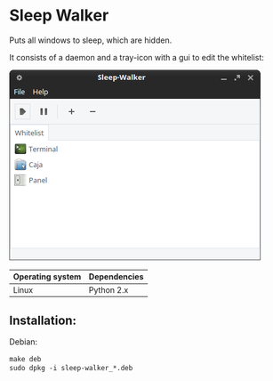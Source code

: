 # Sleep Walker

Puts all windows to sleep, which are hidden.

It consists of a daemon and a tray-icon with a gui to edit the whitelist:

!["Screenshot of the Sleep Walker"](https://github.com/ikem-krueger/sleep-walker/blob/master/Screenshot.png)

| Operating system | Dependencies         |
| ---------------- | :------------------- |
| Linux            | Python 2.x           |

## Installation:

Debian:

```
make deb
sudo dpkg -i sleep-walker_*.deb
```
